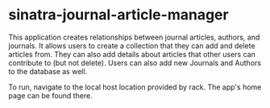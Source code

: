 # sinatra-journal-article-manager
This application creates relationships between journal articles, authors, and journals. It allows users to create a collection that they can add and delete articles from. They can also add details about articles that other users can contribute to (but not delete). Users can also add new Journals and Authors to the database as well.

To run, navigate to the local host location provided by rack. The app's home page can be found there.
